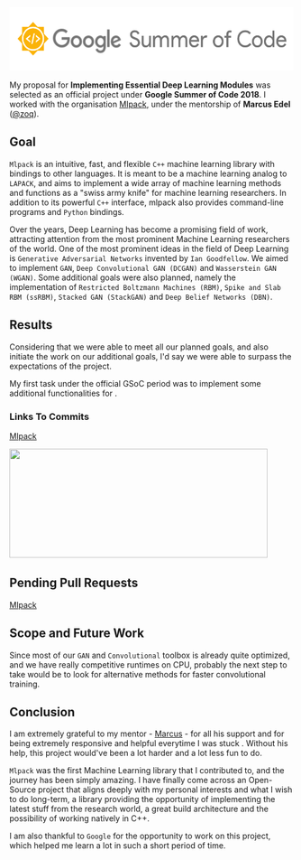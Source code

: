 <p align="center">
  <img width="556" height="112" src="https://github.com/ShikharJ/GSoC-2018-Work-Report/blob/master/src/gsoc.png">
</p>

My proposal for **Implementing Essential Deep Learning Modules** was selected as an official project under **Google Summer of Code 2018**. I worked with the organisation [Mlpack](https://github.com/mlpack/), under the mentorship of **Marcus Edel** ([@zoq](https://github.com/zoq)).

## Goal

`Mlpack` is an intuitive, fast, and flexible `C++` machine learning library with bindings to other languages. It is meant to be a machine learning analog to `LAPACK`, and aims to implement a wide array of machine learning methods and functions as a "swiss army knife" for machine learning researchers. In addition to its powerful `C++` interface, mlpack also provides command-line programs and `Python` bindings.

Over the years, Deep Learning has become a promising field of work, attracting attention from the most prominent Machine Learning researchers of the world. One of the most prominent ideas in the field of Deep Learning is `Generative Adversarial Networks` invented by `Ian Goodfellow`. We aimed to implement `GAN`, `Deep Convolutional GAN (DCGAN)` and `Wasserstein GAN (WGAN)`. Some additional goals were also planned, namely the implementation of `Restricted Boltzmann Machines (RBM)`, `Spike and Slab RBM (ssRBM)`, `Stacked GAN (StackGAN)` and `Deep Belief Networks (DBN)`.

## Results

Considering that we were able to meet all our planned goals, and also initiate the work on our additional goals, I'd say we were able to surpass the expectations of the project.

My first task under the official GSoC period was to implement some additional functionalities for .

### Links To Commits

[Mlpack](https://github.com/mlpack/mlpack/commits?author=shikharj)

<p align="left">
  <img width="458" height="193" src="https://github.com/ShikharJ/GSoC-2017-Work-Report/blob/master/src/mlpack.jpg">
</p>

## Pending Pull Requests

[Mlpack](https://github.com/mlpack/mlpack/pulls/ShikharJ)

## Scope and Future Work

Since most of our `GAN` and `Convolutional` toolbox is already quite optimized, and we have really competitive runtimes on CPU, probably the next step to take would be to look for alternative methods for faster convolutional training.

## Conclusion

I am extremely grateful to my mentor - [Marcus](https://github.com/zoq) - for all his support and for being extremely responsive and helpful everytime I was stuck . Without his help, this project would've been a lot harder and a lot less fun to do.

`Mlpack` was the first Machine Learning library that I contributed to, and the journey has been simply amazing. I have finally come across an Open-Source project that aligns deeply with my personal interests and what I wish to do long-term, a library providing the opportunity of implementing the latest stuff from the research world, a great build architecture and the possibility of working natively in C++.

I am also thankful to `Google` for the opportunity to work on this project, which helped me learn a lot in such a short period of time.
